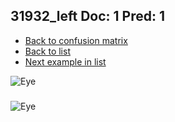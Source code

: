 ## 31932_left Doc: 1 Pred: 1
- [Back to confusion matrix](https://github.com/juliandewit/kaggle_retinopathy/blob/master/matrix.md)
- [Back to list](https://github.com/juliandewit/kaggle_retinopathy/blob/master/lists/11/list.md)
- [Next example in list](https://github.com/juliandewit/kaggle_retinopathy/blob/master/lists/11/32/32098_left.md)

![Eye](https://retinopaty.blob.core.windows.net/size1024/31932_left_1.jpeg)

### 

![Eye]()
